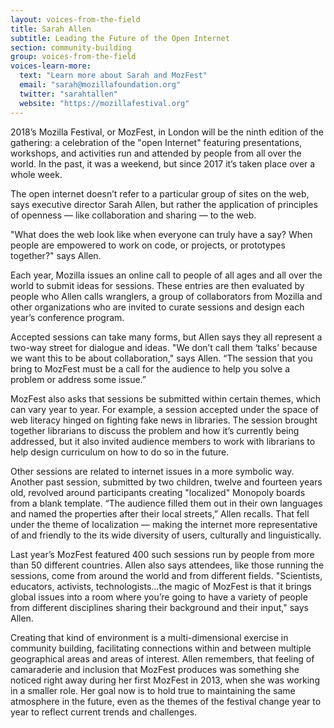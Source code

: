 ```yaml
---
layout: voices-from-the-field
title: Sarah Allen
subtitle: Leading the Future of the Open Internet
section: community-building
group: voices-from-the-field
voices-learn-more:
  text: "Learn more about Sarah and MozFest"
  email: "sarah@mozillafoundation.org"
  twitter: "sarahtallen"
  website: "https://mozillafestival.org"
---
```


2018’s Mozilla Festival, or MozFest, in London will be the ninth edition of the gathering: a celebration of the "open Internet" featuring presentations, workshops, and activities run and attended by people from all over the world.  In the past, it was a weekend, but since 2017 it’s taken place over a whole week.

The open internet doesn’t refer to a particular group of sites on the web, says executive director Sarah Allen, but rather the application of principles of openness — like collaboration and sharing — to the web.

"What does the web look like when everyone can truly have a say? When people are empowered to work on code, or projects, or prototypes together?" says Allen.

Each year, Mozilla issues an online call to people of all ages and all over the world to submit ideas for sessions. These entries are then evaluated by people who Allen calls wranglers, a group of collaborators from Mozilla and other organizations who are invited to curate sessions and design each year’s conference program.

Accepted sessions can take many forms, but Allen says they all represent a two-way street for dialogue and ideas. "We don’t call them ‘talks’ because we want this to be about collaboration," says Allen. “The session that you bring to MozFest must be a call for the audience to help you solve a problem or address some issue.”

MozFest also asks that sessions be submitted within certain themes, which can vary year to year. For example, a session accepted under the space of web literacy hinged on fighting fake news in libraries. The session brought together librarians to discuss the problem and how it’s currently being addressed, but it also invited audience members to work with librarians to help design curriculum on how to do so in the future.

Other sessions are related to internet issues in a more symbolic way. Another past session, submitted by two children, twelve and fourteen years old, revolved around participants creating "localized" Monopoly boards from a blank template. “The audience filled them out in their own languages and named the properties after their local streets,” Allen recalls. That fell under the theme of localization — making the internet more representative of and friendly to the its wide diversity of users, culturally and linguistically.

Last year’s MozFest featured 400 such sessions run by people from more than 50 different countries. Allen also says attendees, like those running the sessions, come from around the world and from different fields. "Scientists, educators, activists, technologists…the magic of MozFest is that it brings global issues into a room where you’re going to have a variety of people from different disciplines sharing their background and their input," says Allen.

Creating that kind of environment is a multi-dimensional exercise in community building, facilitating connections within and between multiple geographical areas and areas of interest. Allen remembers, that feeling of camaraderie and inclusion that MozFest produces was something she noticed right away during her first MozFest in 2013, when she was working in a smaller role. Her goal now is to hold true to maintaining the same atmosphere in the future, even as the themes of the festival change year to year to reflect current trends and challenges.
